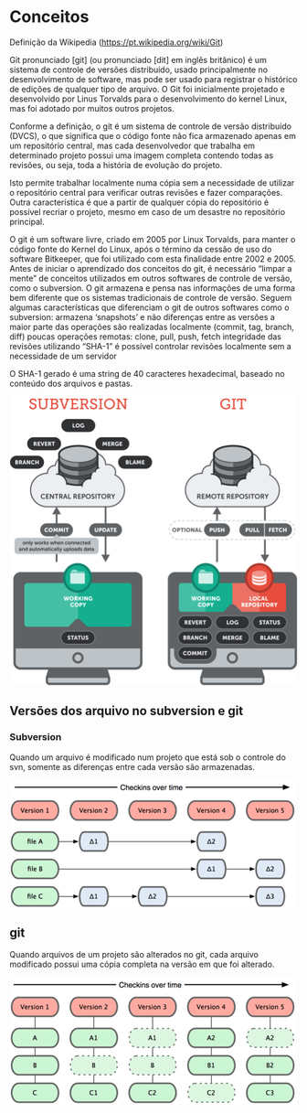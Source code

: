 # Conceitos

Definição da Wikipedia (https://pt.wikipedia.org/wiki/Git)

Git pronunciado [git] (ou pronunciado [dit] em inglês britânico) é um sistema de controle de versões distribuído, usado principalmente no desenvolvimento de software, mas pode ser usado para registrar o histórico de edições de qualquer tipo de arquivo. O Git foi inicialmente projetado e desenvolvido por Linus Torvalds para o desenvolvimento do kernel Linux, mas foi adotado por muitos outros projetos. 

Conforme a definição, o git é um sistema de controle de versão distribuído (DVCS), o que significa que o código fonte não fica armazenado apenas em um repositório central, mas cada desenvolvedor que trabalha em determinado projeto possui uma imagem completa contendo todas as revisões, ou seja, toda a história de evolução do projeto.

Isto permite trabalhar localmente numa cópia sem a necessidade de utilizar o repositório central para verificar outras revisões e fazer comparações.
Outra característica é que a partir de qualquer cópia do repositório é possível recriar o projeto, mesmo em caso de um desastre no repositório principal.

O git é um software livre, criado em 2005 por Linux Torvalds, para manter o código fonte do Kernel do Linux, após o término da cessão de uso do software Bitkeeper, que foi utilizado com esta finalidade entre 2002 e 2005.
Antes de iniciar o aprendizado dos conceitos do git, é necessário “limpar a mente” de conceitos utilizados em outros softwares de controle de versão, como o subversion.
O git armazena e pensa nas informações de uma forma bem diferente que os sistemas tradicionais de controle de versão. Seguem algumas características que diferenciam o git de outros softwares como o subversion:
armazena ‘snapshots’ e não diferenças entre as versões
a maior parte das operações são realizadas localmente (commit, tag, branch, diff)
poucas operações remotas: clone, pull, push, fetch
integridade das revisões utilizando “SHA-1”
é possível controlar revisões localmente sem a necessidade de um servidor

O SHA-1 gerado é uma string de 40 caracteres hexadecimal, baseado no conteúdo dos arquivos e pastas.


![Subversion x git](/imagens/subversion-git.png)



## Versões dos arquivo no subversion e git

### Subversion
Quando um arquivo é modificado num projeto que está sob o controle do svn, somente as diferenças entre cada versão são armazenadas.

![svn revisions](imagens/svn-revisions.png)


## git

Quando arquivos de um projeto são alterados no git, cada arquivo modificado possui uma cópia completa na versão em que foi alterado.

![git snapshots](imagens/git-snapshots.png)

